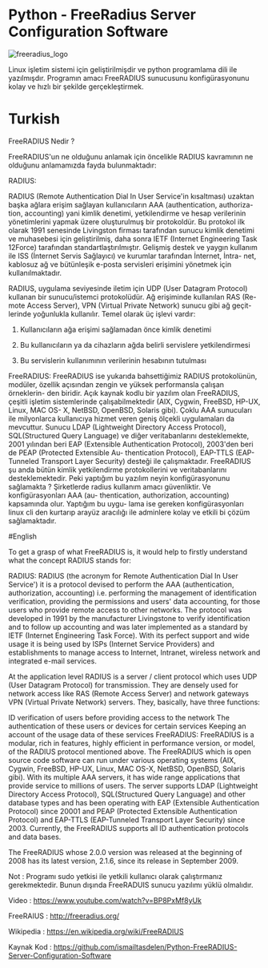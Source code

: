 # Python - FreeRadius Server Configuration Software

![freeradius_logo](https://cloud.githubusercontent.com/assets/15425071/18670557/345614e2-7f49-11e6-86df-60b6d364354d.png)

Linux işletim sistemi için geliştirilmişdir ve python programlama dili ile
yazılmışdır. Programın amacı FreeRADIUS sunucusunu konfigürasyonunu kolay
ve hızlı bir şekilde gerçekleştirmek.

# Turkish

FreeRADIUS Nedir ?

FreeRADIUS'un ne olduğunu anlamak için öncelikle RADIUS kavramının ne
olduğunu anlamamızda fayda bulunmaktadır:

RADIUS:

RADIUS (Remote Authentication Dial In User Service'in kısaltması) uzaktan
başka ağlara erişim sağlayan kullanıcıların AAA (authentication, authoriza-
tion, accounting) yani kimlik denetimi, yetkilendirme ve hesap verilerinin
yönetimlerini yapmak üzere oluşturulmuş bir protokoldür. Bu protokol ilk
olarak 1991 senesinde Livingston firması tarafından sunucu kimlik denetimi
ve muhasebesi için geliştirilmiş, daha sonra IETF (Internet Engineering Task
12Force) tarafından standartlaştırılmıştır. Gelişmiş destek ve yaygın kullanım
ile ISS (İnternet Servis Sağlayıcı) ve kurumlar tarafından İnternet, İntra-
net, kablosuz ağ ve bütünleşik e-posta servisleri erişimini yönetmek için
kullanılmaktadır.

RADIUS, uygulama seviyesinde iletim için UDP (User Datagram Protocol)
kullanan bir sunucu/istemci protokolüdür. Ağ erişiminde kullanılan RAS (Re-
mote Access Server), VPN (Virtual Private Network) sunucu gibi ağ geçit-
lerinde yoğunlukla kullanılır. Temel olarak üç işlevi vardır:

1. Kullanıcıların ağa erişimi sağlamadan önce kimlik denetimi

2. Bu kullanıcıların ya da cihazların ağda belirli servislere
yetkilendirmesi

3. Bu servislerin kullanımının verilerinin hesabının tutulması

FreeRADIUS: FreeRADIUS ise yukarıda bahsettiğimiz RADIUS protokolünün,
modüler, özellik açısından zengin ve yüksek performansla çalışan örneklerin-
den biridir. Açık kaynak kodlu bir yazılım olan FreeRADIUS, çeşitli işletim
sistemlerinde çalışabilmektedir (AIX, Cygwin, FreeBSD, HP-UX, Linux, MAC OS-
X, NetBSD, OpenBSD, Solaris gibi). Çoklu AAA sunucuları ile milyonlarca
kullanıcıya hizmet veren geniş ölçekli uygulamaları da mevcuttur. Sunucu
LDAP (Lightweight Directory Access Protocol), SQL(Structured Query Language)
ve diğer veritabanlarını desteklemekte, 2001 yılından beri EAP (Extensible
Authentication Protocol), 2003'den beri de PEAP (Protected Extensible Au-
thentication Protocol), EAP-TTLS (EAP-Tunneled Transport Layer Security)
desteği ile çalışmaktadır. FreeRADIUS şu anda bütün kimlik yetkilendirme
protokollerini ve veritabanlarını desteklemektedir.
Peki yaptığım bu yazılım neyin konfigürasyonunu sağlamakta ?
Şirketlerde radius kullanım amacı güvenliktir. Ve konfigürasyonları AAA (au-
thentication, authorization, accounting) kapsamında olur. Yaptığım bu uygu-
lama ise gereken konfigürasyonları linux cli den kurtarıp arayüz aracılığı
ile adminlere kolay ve etkili bi çözüm sağlamaktadır.

#English

To get a grasp of what FreeRADIUS is, it would help to firstly understand what the concept RADIUS stands for:

RADIUS:
RADIUS (the acronym for Remote Authentication Dial In User Service') it is a protocol devised to perform the AAA (authentication, authorization, accounting) i.e. performing the management of identification verification, providing the permissions and users' data accounting, for those users who provide remote access to other networks. The protocol was developed in 1991 by the manufacturer Livingstone to verify identification and to follow up accounting and was later implemented as a standard by IETF (Internet Engineering Task Force). With its perfect support and wide usage it is being used by ISPs (Internet Service Providers) and establishments to manage access to Internet, Intranet, wireless network and integrated e-mail services.

At the application level RADIUS is a server / client protocol which uses UDP (User Datagram Protocol) for transmission. They are densely used for network access like RAS (Remote Access Server) and network gateways VPN (Virtual Private Network) servers. They, basically, have three functions:

ID verification of users before providing access to the network
The authentication of these users or devices for certain services
Keeping an account of the usage data of these services
FreeRADIUS: FreeRADIUS is a modular, rich in features, highly efficient in performance version, or model, of the RADIUS protocol mentioned above. The FreeRADIUS which is open source code software can run under various operating systems (AIX, Cygwin, FreeBSD, HP-UX, Linux, MAC OS-X, NetBSD, OpenBSD, Solaris gibi). With its multiple AAA servers, it has wide range applications that provide service to millions of users. The server supports LDAP (Lightweight Directory Access Protocol), SQL(Structured Query Language) and other database types and has been operating with EAP (Extensible Authentication Protocol) since 20001 and PEAP (Protected Extensible Authentication Protocol) and EAP-TTLS (EAP-Tunneled Transport Layer Security) since 2003. Currently, the FreeRADIUS supports all ID authentication protocols and data bases.

The FreeRADIUS whose 2.0.0 version was released at the beginning of 2008 has its latest version, 2.1.6, since its release in September 2009.

Not : Programı sudo yetkisi ile yetkili kullanıcı olarak çalıştırmanız
gerekmektedir. Bunun dışında FreeRADUIS sunucu yazılımı yüklü olmalıdır.

Video : https://www.youtube.com/watch?v=BP8PxMf8yUk

FreeRAIUS : http://freeradius.org/

Wikipedia : https://en.wikipedia.org/wiki/FreeRADIUS

Kaynak Kod : https://github.com/ismailtasdelen/Python-FreeRADIUS-Server-Configuration-Software
